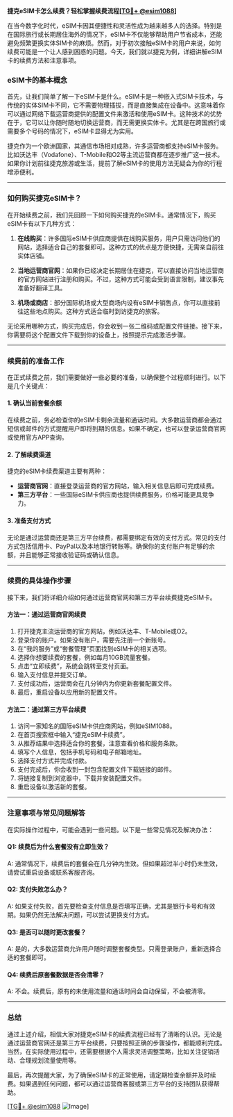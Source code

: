 **捷克eSIM卡怎么续费？轻松掌握续费流程[[TG💪+ @esim1088](https://t.me/s/esim1088)]**

在当今数字化时代，eSIM卡因其便捷性和灵活性成为越来越多人的选择。特别是在国际旅行或长期居住海外的情况下，eSIM卡不仅能够帮助用户节省成本，还能避免频繁更换实体SIM卡的麻烦。然而，对于初次接触eSIM卡的用户来说，如何续费可能是一个让人感到困惑的问题。今天，我们就以捷克为例，详细讲解eSIM卡的续费方法和注意事项。

### eSIM卡的基本概念

首先，让我们简单了解一下eSIM卡是什么。eSIM卡是一种嵌入式SIM卡技术，与传统的实体SIM卡不同，它不需要物理插拔，而是直接集成在设备中。这意味着你可以通过网络下载运营商提供的配置文件来激活和使用eSIM卡。这种技术的优势在于，它可以让你随时随地切换运营商，而无需更换实体卡。尤其是在跨国旅行或需要多个号码的情况下，eSIM卡显得尤为实用。

捷克作为一个欧洲国家，其通信市场相对成熟，许多运营商都支持eSIM卡服务。比如沃达丰（Vodafone）、T-Mobile和O2等主流运营商都在逐步推广这一技术。如果你计划前往捷克旅游或生活，提前了解eSIM卡的使用方法无疑会为你的行程增添便利。

---

### 如何购买捷克eSIM卡？

在开始续费之前，我们先回顾一下如何购买捷克的eSIM卡。通常情况下，购买eSIM卡有以下几种方式：

1. **在线购买**：许多国际eSIM卡供应商提供在线购买服务，用户只需访问他们的网站，选择适合自己的套餐即可。这种方式的优点是方便快捷，无需亲自前往实体店铺。
   
2. **当地运营商官网**：如果你已经决定长期居住在捷克，可以直接访问当地运营商的官方网站进行注册和购买。不过，这种方式可能会受到语言限制，建议事先准备好翻译工具。

3. **机场或商店**：部分国际机场或大型商场内设有eSIM卡销售点，你可以直接前往这些地点购买。这种方式适合临时到访捷克的旅客。

无论采用哪种方式，购买完成后，你会收到一张二维码或配置文件链接。接下来，你需要将这个配置文件下载到你的设备上，按照提示完成激活步骤。

---

### 续费前的准备工作

在正式续费之前，我们需要做好一些必要的准备，以确保整个过程顺利进行。以下是几个关键点：

#### 1. 确认当前套餐余额
在续费之前，务必检查你的eSIM卡剩余流量和通话时间。大多数运营商都会通过短信或邮件的方式提醒用户即将到期的信息。如果不确定，也可以登录运营商官网或使用官方APP查询。

#### 2. 了解续费渠道
捷克的eSIM卡续费渠道主要有两种：
   - **运营商官网**：直接登录运营商的官方网站，输入相关信息后即可完成续费。
   - **第三方平台**：一些国际eSIM卡供应商也提供续费服务，价格可能更具竞争力。

#### 3. 准备支付方式
无论是通过运营商还是第三方平台续费，都需要绑定有效的支付方式。常见的支付方式包括信用卡、PayPal以及本地银行转账等。确保你的支付账户有足够的余额，并且能够正常接收验证码或确认信息。

---

### 续费的具体操作步骤

接下来，我们将详细介绍如何通过运营商官网和第三方平台续费捷克eSIM卡。

#### 方法一：通过运营商官网续费
1. 打开捷克主流运营商的官方网站，例如沃达丰、T-Mobile或O2。
2. 登录你的账户。如果没有账户，需要先注册一个新账号。
3. 在“我的服务”或“套餐管理”页面找到eSIM卡的相关选项。
4. 选择你想要续费的套餐，例如每月10GB流量套餐。
5. 点击“立即续费”，系统会跳转至支付页面。
6. 输入支付信息并提交订单。
7. 支付成功后，运营商会在几分钟内为你更新套餐配置文件。
8. 最后，重启设备以应用新的配置文件。

#### 方法二：通过第三方平台续费
1. 访问一家知名的国际eSIM卡供应商网站，例如eSIM1088。
2. 在首页搜索框中输入“捷克eSIM卡续费”。
3. 从推荐结果中选择适合你的套餐，注意查看价格和服务条款。
4. 填写个人信息，包括手机号码和电子邮箱地址。
5. 选择支付方式并完成付款。
6. 支付完成后，你会收到一封包含配置文件下载链接的邮件。
7. 将链接复制到浏览器中，下载并安装配置文件。
8. 重启设备以激活新的套餐。

---

### 注意事项与常见问题解答

在实际操作过程中，可能会遇到一些问题。以下是一些常见情况及解决办法：

#### Q1: 续费后为什么套餐没有立即生效？
A: 通常情况下，续费后的套餐会在几分钟内生效。但如果超过半小时仍未生效，请尝试重启设备或联系客服咨询。

#### Q2: 支付失败怎么办？
A: 如果支付失败，首先要检查支付信息是否填写正确，尤其是银行卡号和有效期。如果仍然无法解决问题，可以尝试更换支付方式。

#### Q3: 是否可以随时更改套餐？
A: 是的，大多数运营商允许用户随时调整套餐类型。只需登录账户，重新选择合适的套餐即可。

#### Q4: 续费后原套餐数据是否会清零？
A: 不会。续费后，原有的未使用流量和通话时间会自动保留，不会被清零。

---

### 总结

通过上述介绍，相信大家对捷克eSIM卡的续费流程已经有了清晰的认识。无论是通过运营商官网还是第三方平台续费，只要按照正确的步骤操作，都能顺利完成。当然，在实际使用过程中，还需要根据个人需求灵活调整策略，比如关注促销活动、合理规划流量使用等。

最后，再次提醒大家，为了确保eSIM卡的正常使用，请定期检查余额并及时续费。如果遇到任何问题，都可以通过运营商客服或第三方平台的支持团队获得帮助。

[[TG💪+ @esim1088](https://t.me/s/esim1088) ![Image](https://i.postimg.cc/4NQfJmqS/Snipaste-2025-05-13-00-14-12.png)]